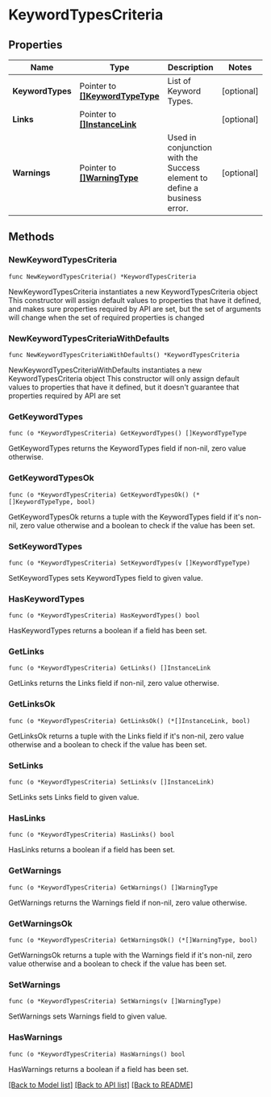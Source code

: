 # KeywordTypesCriteria

## Properties

Name | Type | Description | Notes
------------ | ------------- | ------------- | -------------
**KeywordTypes** | Pointer to [**[]KeywordTypeType**](KeywordTypeType.md) | List of Keyword Types. | [optional] 
**Links** | Pointer to [**[]InstanceLink**](InstanceLink.md) |  | [optional] 
**Warnings** | Pointer to [**[]WarningType**](WarningType.md) | Used in conjunction with the Success element to define a business error. | [optional] 

## Methods

### NewKeywordTypesCriteria

`func NewKeywordTypesCriteria() *KeywordTypesCriteria`

NewKeywordTypesCriteria instantiates a new KeywordTypesCriteria object
This constructor will assign default values to properties that have it defined,
and makes sure properties required by API are set, but the set of arguments
will change when the set of required properties is changed

### NewKeywordTypesCriteriaWithDefaults

`func NewKeywordTypesCriteriaWithDefaults() *KeywordTypesCriteria`

NewKeywordTypesCriteriaWithDefaults instantiates a new KeywordTypesCriteria object
This constructor will only assign default values to properties that have it defined,
but it doesn't guarantee that properties required by API are set

### GetKeywordTypes

`func (o *KeywordTypesCriteria) GetKeywordTypes() []KeywordTypeType`

GetKeywordTypes returns the KeywordTypes field if non-nil, zero value otherwise.

### GetKeywordTypesOk

`func (o *KeywordTypesCriteria) GetKeywordTypesOk() (*[]KeywordTypeType, bool)`

GetKeywordTypesOk returns a tuple with the KeywordTypes field if it's non-nil, zero value otherwise
and a boolean to check if the value has been set.

### SetKeywordTypes

`func (o *KeywordTypesCriteria) SetKeywordTypes(v []KeywordTypeType)`

SetKeywordTypes sets KeywordTypes field to given value.

### HasKeywordTypes

`func (o *KeywordTypesCriteria) HasKeywordTypes() bool`

HasKeywordTypes returns a boolean if a field has been set.

### GetLinks

`func (o *KeywordTypesCriteria) GetLinks() []InstanceLink`

GetLinks returns the Links field if non-nil, zero value otherwise.

### GetLinksOk

`func (o *KeywordTypesCriteria) GetLinksOk() (*[]InstanceLink, bool)`

GetLinksOk returns a tuple with the Links field if it's non-nil, zero value otherwise
and a boolean to check if the value has been set.

### SetLinks

`func (o *KeywordTypesCriteria) SetLinks(v []InstanceLink)`

SetLinks sets Links field to given value.

### HasLinks

`func (o *KeywordTypesCriteria) HasLinks() bool`

HasLinks returns a boolean if a field has been set.

### GetWarnings

`func (o *KeywordTypesCriteria) GetWarnings() []WarningType`

GetWarnings returns the Warnings field if non-nil, zero value otherwise.

### GetWarningsOk

`func (o *KeywordTypesCriteria) GetWarningsOk() (*[]WarningType, bool)`

GetWarningsOk returns a tuple with the Warnings field if it's non-nil, zero value otherwise
and a boolean to check if the value has been set.

### SetWarnings

`func (o *KeywordTypesCriteria) SetWarnings(v []WarningType)`

SetWarnings sets Warnings field to given value.

### HasWarnings

`func (o *KeywordTypesCriteria) HasWarnings() bool`

HasWarnings returns a boolean if a field has been set.


[[Back to Model list]](../README.md#documentation-for-models) [[Back to API list]](../README.md#documentation-for-api-endpoints) [[Back to README]](../README.md)


